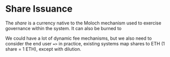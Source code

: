 # Share Issuance

The *share* is a currency native to the Moloch mechanism used to exercise governance within the system. It can also be burned to 

We could have a lot of dynamic fee mechanisms, but we also need to consider the end user `=>` in practice, existing systems map shares to ETH (1 share = 1 ETH), except with dilution.